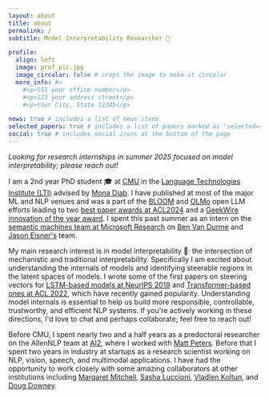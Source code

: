 ```yaml
---
layout: about
title: about
permalink: /
subtitle: Model Interpretability Researcher 🔎 

profile:
  align: left
  image: prof_pic.jpg
  image_circular: false # crops the image to make it circular
  more_info: #>
    #<p>555 your office number</p>
    #<p>123 your address street</p>
    #<p>Your City, State 12345</p>

news: true # includes a list of news items
selected_papers: true # includes a list of papers marked as "selected={true}"
social: true # includes social icons at the bottom of the page
---
```

*Looking for research internships in summer 2025 focused on model interpretability; please reach out!*

I am a 2nd year PhD student 🎓 at [CMU](https://cmu.edu) in the [Language Technologies Institute (LTI)](https://lti.cs.cmu.edu/) advised by [Mona Diab](https://scholar.google.com/citations?user=-y6SIhQAAAAJ&hl=en). I have published at most of the major ML and NLP venues and was a part of the [BLOOM](https://bigscience.huggingface.co/blog/bloom) and [OLMo](https://allenai.org/olmo) open LLM efforts leading to two [best paper awards at ACL2024](https://2024.aclweb.org/program/best_papers/) and a [GeekWire innovation of the year award](https://www.geekwire.com/2024/ai-and-telecom-breakthroughs-dominate-innovation-of-the-year-category-for-2024-geekwire-awards/i). I spent this past summer as an intern on the [semantic machines team at Microsoft Research](https://www.microsoft.com/en-us/research/group/semantic-machines/) on [Ben Van Durme](https://www.cs.jhu.edu/~vandurme/) and [Jason Eisner's](https://www.cs.jhu.edu/~jason/) team.

My main research interest is in model interpretability 🔎: the intersection of mechanistic and traditional interpretability. Specifically I am excited about understanding the internals of models and identifying steerable regions in the latent spaces of models. I wrote some of the first papers on steering vectors for [LSTM-based models at NeurIPS 2019](https://arxiv.org/abs/1907.04944) and [Transformer-based ones at ACL 2022](https://aclanthology.org/2022.findings-acl.48/), which have recently gained popularity. Understanding model internals is essential to help us build more responsible, controllable, trustworthy, and efficient NLP systems. If you're actively working in these directions, I'd love to chat and perhaps collaborate; feel free to reach out!

Before CMU, I spent nearly two and a half years as a predoctoral researcher on the AllenNLP team at [AI2](https://allenai.org/), where I worked with [Matt Peters](https://scholar.google.com/citations?hl=en&user=K5nCPZwAAAAJ&view_op=list_works&sortby=pubdate). Before that I spent two years in industry at startups as a research scientist working on NLP, vision, speech, and multimodal applications. I have had the opportunity to work closely with some amazing collaborators at other institutions including [Margaret Mitchell](https://www.m-mitchell.com/), [Sasha Luccioni](https://www.sashaluccioni.com/), [Vladlen Koltun](https://vladlen.info/), and [Doug Downey](https://users.cs.northwestern.edu/~ddowney/).  

